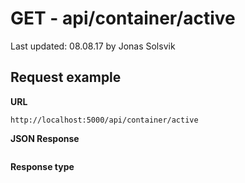# GET - api/container/active

Last updated: 08.08.17 by Jonas Solsvik

## Request example 
**URL**

```url
http://localhost:5000/api/container/active
``` 


**JSON Response**
```json

```

**Response type**
```cs

```